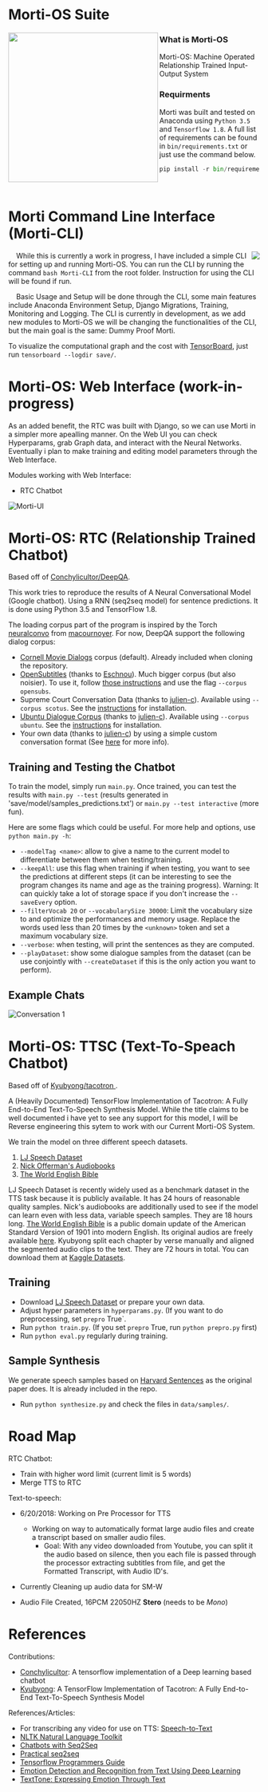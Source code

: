 # Morti-OS Suite

<img align="left" width="300" src="https://github.com/dbarroso1/Morti-OS-Suite/blob/1.0.4/bin/en_docs/images/morti.png">

### What is Morti-OS


Morti-OS: Machine Operated Relationship Trained Input-Output System

### Requirments

Morti was built and tested on Anaconda using `Python 3.5` and `Tensorflow 1.8`. A full list of requirements can be found in `bin/requirements.txt` or just use the command below.

```python
pip install -r bin/requirements.txt
```

<br>

# Morti Command Line Interface (Morti-CLI)
<img align="right" src="https://github.com/dbarroso1/Morti-OS-Suite/blob/1.0.4/bin/en_docs/images/cli.PNG">

&nbsp;&nbsp;&nbsp;&nbsp;While this is currently a work in progress, I have included a simple CLI for setting up and running Morti-OS. You can run the CLI by running the command `bash Morti-CLI` from the root folder. Instruction for using the CLI will be found if run.


&nbsp;&nbsp;&nbsp;&nbsp;Basic Usage and Setup will be done through the CLI, some main features include Anaconda Environment Setup, Django Migrations, Training, Monitoring and Logging. The CLI is currently in development, as we add new modules to Morti-OS we will be changing the functionalities of the CLI, but the main goal is the same: Dummy Proof Morti.

To visualize the computational graph and the cost with [TensorBoard](https://www.tensorflow.org/how_tos/summaries_and_tensorboard/), just run `tensorboard --logdir save/`.
# Morti-OS: Web Interface (work-in-progress)
As an added benefit, the RTC was built with Django, so we can use Morti in a simpler more apealling manner. On the Web UI you can check Hyperparams, grab Graph data, and interact with the Neural Networks. Eventually i plan to make training and editing model parameters through the Web Interface.

Modules working with Web Interface:
* RTC Chatbot

![Morti-UI][2]

# Morti-OS: RTC (Relationship Trained Chatbot)
Based off of [Conchylicultor/DeepQA](https://github.com/Conchylicultor/DeepQA).

This work tries to reproduce the results of A Neural Conversational Model (Google chatbot). Using a RNN (seq2seq model) for sentence predictions. It is done using Python 3.5 and TensorFlow 1.8.

The loading corpus part of the program is inspired by the Torch [neuralconvo](https://github.com/macournoyer/neuralconvo) from [macournoyer](https://github.com/macournoyer). For now, DeepQA support the following dialog corpus:
 * [Cornell Movie Dialogs](http://www.cs.cornell.edu/~cristian/Cornell_Movie-Dialogs_Corpus.html) corpus (default). Already included when cloning the repository.
 * [OpenSubtitles](http://opus.lingfil.uu.se/OpenSubtitles.php) (thanks to [Eschnou](https://github.com/eschnou)). Much bigger corpus (but also noisier). To use it, follow [those instructions](data/opensubs/) and use the flag `--corpus opensubs`.
 * Supreme Court Conversation Data (thanks to [julien-c](https://github.com/julien-c)). Available using `--corpus scotus`. See the [instructions](data/scotus/) for installation.
 * [Ubuntu Dialogue Corpus](https://arxiv.org/abs/1506.08909) (thanks to [julien-c](https://github.com/julien-c)). Available using `--corpus ubuntu`. See the [instructions](data/ubuntu/) for installation.
 * Your own data (thanks to [julien-c](https://github.com/julien-c)) by using a simple custom conversation format (See [here](data/lightweight) for more info).


## Training and Testing the Chatbot

To train the model, simply run `main.py`. Once trained, you can test the results with `main.py --test` (results generated in 'save/model/samples_predictions.txt') or `main.py --test interactive` (more fun).

Here are some flags which could be useful. For more help and options, use `python main.py -h`:
 * `--modelTag <name>`: allow to give a name to the current model to differentiate between them when testing/training.
 * `--keepAll`: use this flag when training if when testing, you want to see the predictions at different steps (it can be interesting to see the program changes its name and age as the training progress). Warning: It can quickly take a lot of storage space if you don't increase the `--saveEvery` option.
 * `--filterVocab 20` or `--vocabularySize 30000`: Limit the vocabulary size to and optimize the performances and memory usage. Replace the words used less than 20 times by the `<unknown>` token and set a maximum vocabulary size.
 * `--verbose`: when testing, will print the sentences as they are computed.
 * `--playDataset`: show some dialogue samples from the dataset (can be use conjointly with `--createDataset` if this is the only action you want to perform).

## Example Chats
![Conversation 1][5]

# Morti-OS: TTSC (Text-To-Speach Chatbot)

Based off of [Kyubyong/tacotron
](https://github.com/Kyubyong/tacotron).

A (Heavily Documented) TensorFlow Implementation of Tacotron: A Fully End-to-End Text-To-Speech Synthesis Model. While the title claims to be well documented i have yet to see any support for this model, I will be Reverse engineering this sytem to work with our Current Morti-OS System.

We train the model on three different speech datasets.
  1. [LJ Speech Dataset](https://keithito.com/LJ-Speech-Dataset/)
  2. [Nick Offerman's Audiobooks](https://www.audible.com.au/search?searchNarrator=Nick+Offerman)
  3. [The World English Bible](https://www.kaggle.com/bryanpark/the-world-english-bible-speech-dataset)

LJ Speech Dataset is recently widely used as a benchmark dataset in the TTS task because it is publicly available. It has 24 hours of reasonable quality samples.
Nick's audiobooks are additionally used to see if the model can learn even with less data, variable speech samples. They are 18 hours long.
[The World English Bible](https://en.wikipedia.org/wiki/World_English_Bible) is a public domain update of the American Standard Version of 1901 into modern English. Its original audios are freely available [here](http://www.audiotreasure.com/webindex.htm). Kyubyong split each chapter by verse manually and aligned the segmented audio clips to the text. They are 72 hours in total. You can download them at [Kaggle Datasets](https://www.kaggle.com/bryanpark/the-world-english-bible-speech-dataset).

## Training
  * Download [LJ Speech Dataset](https://keithito.com/LJ-Speech-Dataset/) or prepare your own data.
  * Adjust hyper parameters in `hyperparams.py`. (If you want to do preprocessing, set `prepro` True`.
  *  Run `python train.py`. (If you set `prepro` True, run `python prepro.py` first)
  * Run `python eval.py` regularly during training.

## Sample Synthesis

We generate speech samples based on [Harvard Sentences](http://www.cs.columbia.edu/~hgs/audio/harvard.html) as the original paper does. It is already included in the repo.

  * Run `python synthesize.py` and check the files in `data/samples/`.
# Road Map
RTC Chatbot:
- Train with higher word limit (current limit is 5 words)
- Merge TTS to RTC

Text-to-speech:
* 6/20/2018: Working on Pre Processor for TTS
  * Working on way to automatically format large audio files and create a transcript based on smaller audio files.
    * Goal: With any video downloaded from Youtube, you can split it the audio based on silence, then you each file is passed through the processor extracting subtitles from file, and get the Formatted Transcript, with Audio ID's.


* Currently Cleaning up audio data for SM-W
* Audio File Created, 16PCM 22050HZ **Stero** (needs to be *Mono*)

# References

Contributions:

- [Conchylicultor](https://github.com/Conchylicultor/DeepQA): A tensorflow implementation of a Deep learning based chatbot
- [Kyubyong](https://github.com/Kyubyong/tacotron): A TensorFlow Implementation of Tacotron: A Fully End-to-End Text-To-Speech Synthesis Model 

References/Articles:

- For transcribing any video for use on TTS: [Speech-to-Text](https://github.com/akras14/speech-to-text)
- [NLTK Natural Language Toolkit](https://www.nltk.org/)
- [Chatbots with Seq2Seq](http://suriyadeepan.github.io/2016-06-28-easy-seq2seq/)
- [Practical seq2seq](http://suriyadeepan.github.io/2016-12-31-practical-seq2seq/)
- [Tensorflow Programmers Guide](https://www.tensorflow.org/programmers_guide/)
- [Emotion Detection and Recognition from Text Using Deep Learning](https://www.microsoft.com/developerblog/2015/11/29/emotion-detection-and-recognition-from-text-using-deep-learning/)
- [TextTone: Expressing Emotion Through Text](https://pdfs.semanticscholar.org/cde8/8eb104e3673e2abdee4806e0bbe32aa99e1d.pdf)

[1]:bin/en_docs/images/morti.png
[2]:https://github.com/dbarroso1/Morti-OS-Suite/blob/1.0.4/bin/en_docs/images/web-ui.PNG
[3]:bin/en_docs/images/cli2.png
[5]:https://github.com/dbarroso1/Morti-OS-Suite/blob/1.0.4/bin/en_docs/images/convos_2.jpeg